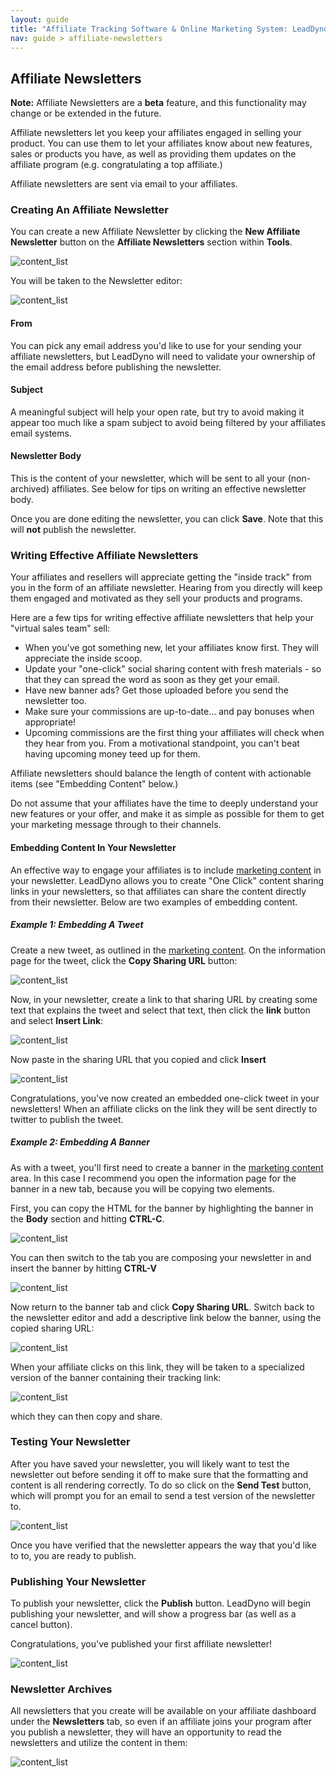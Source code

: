 ```yaml
---
layout: guide
title: "Affiliate Tracking Software & Online Marketing System: LeadDyno"
nav: guide > affiliate-newsletters
---
```


## Affiliate Newsletters

<div class="alert alert-info">
  <strong>Note:</strong> Affiliate Newsletters are a <strong>beta</strong> feature, and this functionality may
  change or be extended in the future.
</div>

Affiliate newsletters let you keep your affiliates engaged in selling your product.  You can use them to let your
affiliates know about new features, sales or products you have, as well as providing them updates on the affiliate
program (e.g. congratulating a top affiliate.)

Affiliate newsletters are sent via email to your affiliates.

### Creating An Affiliate Newsletter

You can create a new Affiliate Newsletter by clicking the **New Affiliate Newsletter** button on the **Affiliate
Newsletters** section within **Tools**.

![content_list](/img/newsletters_new.png)

You will be taken to the Newsletter editor:

![content_list](/img/newsletter_edit.png)

#### From

You can pick any email address you'd like to use for your sending your affiliate newsletters, but LeadDyno will need to
validate your ownership of the email address before publishing the newsletter.

#### Subject

A meaningful subject will help your open rate, but try to avoid making it appear too much like a spam subject to
avoid being filtered by your affiliates email systems.

#### Newsletter Body

This is the content of your newsletter, which will be sent to all your (non-archived) affiliates.  See below for
tips on writing an effective newsletter body.

Once you are done editing the newsletter, you can click **Save**.  Note that this will **not** publish the newsletter.

### Writing Effective Affiliate Newsletters

Your affiliates and resellers will appreciate getting the "inside track" from you in the form of an affiliate newsletter.
Hearing from you directly will keep them engaged and motivated as they sell your products and programs.

Here are a few tips for writing effective affiliate newsletters that help your "virtual sales team" sell:

* When you've got something new, let your affiliates know first. They will appreciate the inside scoop.
* Update your "one-click" social sharing content with fresh materials - so that they can spread the word as soon as they
get your email.
* Have new banner ads? Get those uploaded before you send the newsletter too.
* Make sure your commissions are up-to-date... and pay bonuses when appropriate!
* Upcoming commissions are the first thing your affiliates will check when they hear from you. From a motivational
  standpoint, you can't beat having upcoming money teed up for them.

Affiliate newsletters should balance the length of content with actionable items (see "Embedding Content" below.)

Do not assume that your affiliates have the time to deeply understand your new features or your offer, and make it as
simple as possible for them to get your marketing message through to their channels.

#### Embedding Content In Your Newsletter

An effective way to engage your affiliates is to include [marketing content](/guide/content.html) in your newsletter.
LeadDyno allows you to create "One Click" content sharing links in your newsletters, so that affiliates can share the
content directly from their newsletter.  Below are two examples of embedding content.

##### Example 1: Embedding A Tweet

Create a new tweet, as outlined in the [marketing content](/guide/content.html).  On the information page for the
tweet, click the **Copy Sharing URL** button:

![content_list](/img/newsletter_tweet_embed1.png)

Now, in your newsletter, create a link to that sharing URL by creating some text that explains the tweet and select
that text, then click the **link** button and select **Insert Link**:

![content_list](/img/newsletter_tweet_embed2.png)

Now paste in the sharing URL that you copied and click **Insert**

![content_list](/img/newsletter_tweet_embed3.png)

Congratulations, you've now created an embedded one-click tweet in your newsletters!  When an affiliate clicks on the
link they will be sent directly to twitter to publish the tweet.

##### Example 2: Embedding A Banner

As with a tweet, you'll first need to create a banner in the [marketing content](/guide/content.html) area.  In this
case I recommend you open the information page for the banner in a new tab, because you will be copying two elements.

First, you can copy the HTML for the banner by highlighting the banner in the **Body** section and hitting **CTRL-C**.

![content_list](/img/newsletter_banner_embed2.png)

You can then switch to the tab you are composing your newsletter in and insert the banner by hitting **CTRL-V**

![content_list](/img/newsletter_banner_embed1.png)

Now return to the banner tab and click **Copy Sharing URL**.  Switch back to the newsletter editor and add a
descriptive link below the banner, using the copied sharing URL:

![content_list](/img/newsletter_banner_embed3.png)

When your affiliate clicks on this link, they will be taken to a specialized version of the banner containing their
tracking link:

![content_list](/img/newsletter_banner_embed4.png)

which they can then copy and share.

### Testing Your Newsletter

After you have saved your newsletter, you will likely want to test the newsletter out before sending it off to make
sure that the formatting and content is all rendering correctly.  To do so click on the **Send Test** button, which
will prompt you for an email to send a test version of the newsletter to.

![content_list](/img/newsletter_send_test.png)

Once you have verified that the newsletter appears the way that you'd like to to, you are ready to publish.

### Publishing Your Newsletter

To publish your newsletter, click the **Publish** button.  LeadDyno will begin publishing your newsletter, and will
show a progress bar (as well as a cancel button).

Congratulations, you've published your first affiliate newsletter!

![content_list](/img/newsletter_publish.png)

### Newsletter Archives

All newsletters that you create will be available on your affiliate dashboard under the **Newsletters** tab, so even
if an affiliate joins your program after you publish a newsletter, they will have an opportunity to read the newsletters
and utilize the content in them:

![content_list](/img/newsletters_archive.png)

